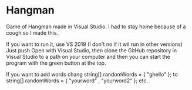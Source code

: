 # Hangman

Game of Hangman made in Visual Studio. I had to stay home because of a cough so I made this.

If you want to run it, use VS 2019 (I don't no if it wil run in other versions)
Just push Open with Visual Studio, then clone the GitHub repository in Visual Studio to a path on your computer and then you can start the program with the green button at the top.

If you want to add words chang string[] randomWords = { "ghello" }; to string[] randomWords = { "yourword" , "yourword2" }; etc.
